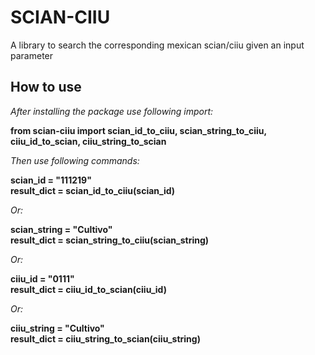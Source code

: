 # SCIAN-CIIU
A library to search the corresponding mexican scian/ciiu given an input parameter

## How to use
_After installing the package use following import:_ <br>

**from scian-ciiu import scian_id_to_ciiu, scian_string_to_ciiu, ciiu_id_to_scian, ciiu_string_to_scian**

_Then use following commands:_

**scian_id = "111219"<br>**
**result_dict = scian_id_to_ciiu(scian_id)<br>**

_Or:_

**scian_string = "Cultivo"<br>**
**result_dict = scian_string_to_ciiu(scian_string)<br>**

_Or:_

**ciiu_id = "0111"<br>**
**result_dict = ciiu_id_to_scian(ciiu_id)<br>**

_Or:_

**ciiu_string = "Cultivo"<br>**
**result_dict = ciiu_string_to_scian(ciiu_string)<br>**